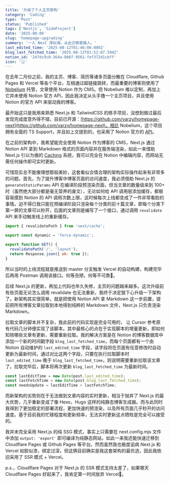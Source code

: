 ```yaml
---
title: '升级了个人主页架构'
category: 'Coding'
type: 'Post'
status: 'Published'
tags: ['Nextjs', 'SideProject']
date: '2025-08-06'
slug: 'homepage-upgrading'
summary: '一入 Next 深似海，从此迁移是路人。'
last_edited_time: '2025-08-12T01:46:00.000Z'
blog_last_fetched_time: '2025-08-12T01:52:07.594Z'
notion_id: '247dc9c0-364a-806f-9561-fef372d1cbff'
icon: '🕠'
---
```


在去年二月份之前，我的主页、博客、简历等诸多页面分散在 Cloudflare, Github Pages 和 Vercel 等各个平台，互相通过超链接跳转，而最重要的博客则使用了 [Nobelium](https://github.com/craigary/nobelium) 托管，文章使用 Notion 作为 CMS。但 Nobelium 难以定制，再加上它并未使用 Notion 官方 API，因此我决定从头手撸一个主页项目，并且使用 Notion 的官方 API 来驱动我的博客。

最开始这只是我用来熟悉 Next.js 和 TailwindCSS 的练手项目，没想到做过最后发现完成度意外得不错，目前已开源：[https://github.com/varzy/homepage-next](https://github.com/varzy/homepage-next)。相比 Nobelium，这个项目拥有全面的 TS Support，并且如上文提到的，也采用了 Notion 官方的 [API](https://developers.notion.com/)。

在之前的架构中，我希望能完全使用 Notion 作为博客的 CMS，Next.js 通过 Notion API 拿到 Markdown 格式的页面内容并在服务端渲染，如此一来借助 Next.js 引以为傲的 [Caching](https://nextjs.org/docs/app/guides/caching) 系统，我可以完全在 Notion 中编辑内容，而网站无需任何操作即可实时更新。

可惜现实总不能像理想那般美妙，这套看似合情合理的架构实际操作起来有非常多的问题。首先，为了提升博客中博客页面的访问速度，我必须借助 Next.js 的 `generateStaticParams` API 在编译阶段预渲染页面，但当文章的数量级来到 100+ 时（虽然绝大部分都是毫无营养的废文），无论如何给 API 调用层添加缓存，都极容易摸到 Notion 的 API 调用次数上限，这时候每次上线都变成了一件非常看脸的事情。迫不得已我只能在预编译阶段只渲染每个分类的前十篇文章，即每个分类下第一屏的文章可以秒开，后面的文章则是编写了一个接口，通过调用 `revalidate` API 来手动触发线上的重新缓存。

```javascript
import { revalidatePath } from 'next/cache';

export const dynamic = 'force-dynamic';

export function GET() {
  revalidatePath('/', 'layout');
  return Response.json({ ok: true });
}
```

所以当时的上线流程就是推送到 master 分支触发 Vercel 的自动构建，构建完毕后再用 Postman 调用该接口。何等丑陋，何等不可靠🤦。

后续 Next.js 的更新，再加上代码也年久失修，主页的问题越来越多。这次升级前有些页面无论怎么调用 revalidate 也无法重新，我终于决定狠下心升级一下架构了。新架构其实很简单，就是把使用 Notion API 拿 Markdown 这一步前置，提前把所有博客文章拉取到本地得到纯粹的 Markdown 文件，Next.js 只负责渲染 Markdown。

拉取文章的脚本并不复杂，我此前的代码实现是完全可用的， 让 Cursor 参考原有代码几分钟便实现了该脚本。其中最核心的点在于实现脚本的增量更新，即如何知晓哪些文章有更新，需要重新拉取。我的解决方案是在 Notion 的博客数据库中添加一个新的时间戳字段 `blog_last_fetched_time`，而每个页面都有一个由 Notion 自动维护的 `last_edited_time` 字段，该字段将在页面有任意修改时自动更新为最新时间，通过对比这两个字段，只要在执行拉取脚本时 `last_edited_time` 晚于 `blog_last_fetched_time`，则说明需要重新拉取该文章了。拉取完毕后，脚本将再次更新 `blog_last_fetched_time` 为最新时间。

```javascript
const lastEditTime = new Date(post.last_edited_time);
const lastFetchTime = new Date(post.blog_last_fetched_time);
const needsUpdate = lastEditTime > lastFetchTime;
```

而新架构的劣势则在于无法做到文章内容的实时更新，相当于抛弃了 Next.js 的最大优势，几乎重新变成了像 Hexo，Hugo 这样的纯静态博客生成器。而与此同时我得到了更加稳定的部署流程，更加快速的预渲染，以及所有页面几乎秒开的访问速度。基于目前我的忙碌程度和更新频率，无法实时更新这点牺牲是完全可以接受的。

我并未完全采用 Next.js 的纯 SSG 模式，事实上只需要在 next.config.mjs 文件中添加 `output: 'export'` 即可编译为纯静态网站，如此一来我还能快速迁移到 Cloudflare Pages 或 Github Pages 等平台。然而虽然我也极度诟病 Next.js 和 Vercel 如胶似漆，绑定过深，但这俩目前确实是我这套架构的最优选，因此我依旧采用了 SSR 模式 + Vercel。

p.s.，Cloudflare Pages 对于 Next.js 的 SSR 模式支持太差了，如果哪天 Cloudflare Pages 好起来了，我肯定第一时间放弃 Vercel🙈。
